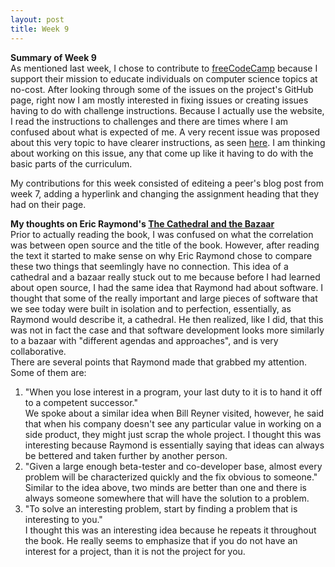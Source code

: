 ```yaml
---
layout: post
title: Week 9
---
```


**Summary of Week 9**  
As mentioned last week, I chose to contribute to [freeCodeCamp](https://github.com/freeCodeCamp/freeCodeCamp) because I support their mission to educate individuals on computer science topics at no-cost. After looking through some of the issues on the project's GitHub page, right now I am mostly interested in fixing issues or creating issues having to do with challenge instructions. Because I actually use the website, I read the instructions to challenges and there are times where I am confused about what is expected of me. A very recent issue was proposed about this very topic to have clearer instructions, as seen [here](https://github.com/freeCodeCamp/freeCodeCamp/issues/37612). I am thinking about working on this issue, any that come up like it having to do with the basic parts of the curriculum.

My contributions for this week consisted of editeing a peer's blog post from week 7, adding a hyperlink and changing the assignment heading that they had on their page.

**My thoughts on Eric Raymond's [The Cathedral and the Bazaar](http://www.catb.org/~esr/writings/cathedral-bazaar/cathedral-bazaar/index.html)**  
Prior to actually reading the book, I was confused on what the correlation was between open source and the title of the book. However, after reading the text it started to make sense on why Eric Raymond chose to compare these two things that seemlingly have no connection. This idea of a cathedral and a bazaar really stuck out to me because before I had learned about open source, I had the same idea that Raymond had about software. I thought that some of the really important and large pieces of software that we see today were built in isolation and to perfection, essentially, as Raymond would describe it, a cathedral. He then realized, like I did, that this was not in fact the case and that software development looks more similarly to a bazaar with "different agendas and approaches", and is very collaborative.  
There are several points that Raymond made that grabbed my attention. Some of them are:  
1. "When you lose interest in a program, your last duty to it is to hand it off to a competent successor."  
We spoke about a similar idea when Bill Reyner visited, however, he said that when his company doesn't see any particular value in working on a side product, they might just scrap the whole project. I thought this was interesting because Raymond is essentially saying that ideas can always be bettered and taken further by another person.
2. "Given a large enough beta-tester and co-developer base, almost every problem will be characterized quickly and the fix obvious to someone."  
Similar to the idea above, two minds are better than one and there is always someone somewhere that will have the solution to a problem.
3. "To solve an interesting problem, start by finding a problem that is interesting to you."  
I thought this was an interesting idea because he repeats it throughout the book. He really seems to emphasize that if you do not have an interest for a project, than it is not the project for you.
